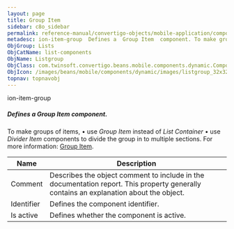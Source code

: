 ```yaml
---
layout: page
title: Group Item
sidebar: c8o_sidebar
permalink: reference-manual/convertigo-objects/mobile-application/components/list-components/group-item/
metadesc: ion-item-group  Defines a  Group Item  component. To make groups of items,  • use  Group Item  instead of  List Container   • use  Divider Item  compo
ObjGroup: Lists
ObjCatName: list-components
ObjName: Listgroup
ObjClass: com.twinsoft.convertigo.beans.mobile.components.dynamic.ComponentManager$1
ObjIcon: /images/beans/mobile/components/dynamic/images/listgroup_32x32.png
topnav: topnavobj
---
```

ion-item-group
##### Defines a <i>Group Item</i> component.
To make groups of items,
 • use <i>Group Item</i> instead of <i>List Container</i>
 • use <i>Divider Item</i> components to divide the group in to multiple sections.
 For more information: <a href='https://ionicframework.com/docs/v3/components/#list-dividers' target='_blank'>Group Item</a>.

Name | Description 
--- | ---
Comment | Describes the object comment to include in the documentation report.  This property generally contains an explanation about the object. 
Identifier | Defines the component identifier.  
Is active | Defines whether the component is active. 

